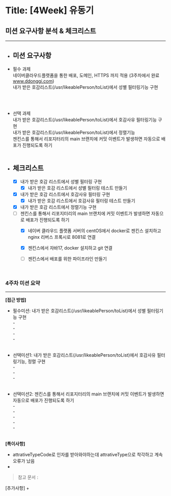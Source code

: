 # Title: [4Week] 유동기

## 미션 요구사항 분석 & 체크리스트

---

- ## **미션 요구사항**
- 필수 과제
  <br/> 네이버클라우드플랫폼을 통한 배포, 도메인, HTTPS 까지 적용 (3주차에서 완료 www.ddonggi.com)
  <br/> 내가 받은 호감리스트(/usr/likeablePerson/toList)에서 성별 필터링기능 구현


<br/><br/>

- 선택 과제
  <br/> 내가 받은 호감리스트(/usr/likeablePerson/toList)에서 호감사유 필터링기능 구현
  <br/> 내가 받은 호감리스트(/usr/likeablePerson/toList)에서 정렬기능
  <br/> 젠킨스를 통해서 리포지터리의 main 브랜치에 커밋 이벤트가 발생하면 자동으로 배포가 진행되도록 하기
  <br/><br/>

- ## **체크리스트**
    - [x] 내가 받은 호감 리스트에서 성별 필터링 구현
      - [x] 내가 받은 호감 리스트에서 성별 필터링 테스트 만들기
    - [x] 내가 받은 호감 리스트에서 호감사유 필터링 구현
      - [x] 내가 받은 호감 리스트에서 호감사유 필터링 테스트 만들기
    - [x] 내가 받은 호감 리스트에서 정렬기능 구현
    - [ ] 젠킨스를 통해서 리포지터리의 main 브랜치에 커밋 이벤트가 발생하면 자동으로 배포가 진행되도록 하기
      - [x] 네이버 클라우드 플랫폼 서버의 centOS에서 docker로 젠킨스 설치하고 nginx 리버스 프록시로 8081로 연결
      - [x] 젠킨스에서 자바17, docker 설치하고 git 연결
      - [ ] 젠킨스에서 배포를 위한 파이프라인 만들기
    

<br/>

### 4주차 미션 요약

---

**[접근 방법]**
- 필수미션: 내가 받은 호감리스트(/usr/likeablePerson/toList)에서 성별 필터링기능 구현
<br/> - 
<br/> - 
<br/> - 
<br/> - 
<br/><br/>

- 선택미션1: 내가 받은 호감리스트(/usr/likeablePerson/toList)에서 호감사유 필터링기능, 정렬 구현 
  <br/> - 
  <br/> - 
  <br/> - 
  <br/><br/>

- 선택미션2: 젠킨스를 통해서 리포지터리의 main 브랜치에 커밋 이벤트가 발생하면 자동으로 배포가 진행되도록 하기
<br/> - 
<br/> - 
<br/> - 
<br/> - 
<br/> - 
<br/><br/>


**[특이사항]**

- attrativeTypeCode로 인자를 받아와야하는데 attrativeType으로 착각하고 계속 오류가 났음
- 
> 참고 문서 : 


[추가사항]
+ 



